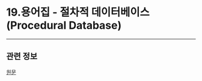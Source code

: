 # 19.용어집 - 절차적 데이터베이스(Procedural Database)

***

## 관련 정보

[원문](https://www.gimp.org/docs/python/procedural-database.html)